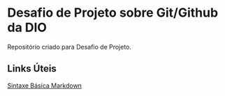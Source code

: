 # Desafio de Projeto sobre Git/Github da DIO

Repositório criado para Desafio de Projeto.


## Links Úteis
[Sintaxe Básica Markdown](https://www.markdownguide.org/basic-syntax/)
